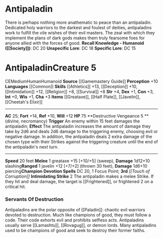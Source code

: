 ﻿---
ac: '25'
alignment: CE
all_resistance: null
burrow_speed: null
charisma: '+3'
climb_speed: null
constitution: '+3'
creature_ability:
- Destructive Vengeance
- Intimidating Strike
creature_family: '[[DATABASE/monsterfamily/Villains|Villains]]'
description: 'There is perhaps nothing more anathematic to peace than an antipaladin.
  Dedicated holy warriors to the darkest and foulest of deities, antipaladins work
  to fulfill the vile wishes of their evil masters. The zeal with which they implement
  the plans of dark gods makes them truly fearsome foes for anyone allied with the
  forces of good.<br/><br/><b><u>Recall Knowledge - Humanoid</u> ( [[DATABASE/skill/Society|Society]]
  )</b>: DC 20<br/><b><u>Unspecific Lore</u></b>: DC 18<br/><b><u>Specific Lore</u></b>:
  DC 15'
dexterity: '+1'
element: null
fly_speed: null
fortitude: '+14'
hp: '75'
id: '961'
immunity: null
intelligence: '+0'
land_speed: '20'
language:
- '[[DATABASE/language/Common|Common]]'
level: '5'
max_speed: '20'
name: Antipaladin
perception: '+10'
rarity: Common
reflex: '+10'
resistance: null
rus_type_level: null
sense: null
size: Medium
skill:
- '[[DATABASE/skill/Athletics|Athletics]] +13'
- '[[DATABASE/skill/Deception|Deception]] +10'
- '[[DATABASE/skill/Intimidation|Intimidation]] +12'
- '[[DATABASE/skill/Religion|Religion]] +8'
- '[[DATABASE/skill/Survival|Survival]] +8'
source: '[[DATABASE/source/Gamemastery Guide|Gamemastery Guide]]'
speed:
- 20 feet
spell:
- '[[DATABASE/spell/Touch of Corruption|Touch of Corruption]]'
strength: '+4'
strength_req: '4'
strongest_save:
- Fortitude
swim_speed: null
trait:
- '[[DATABASE/trait/Human|Human]]'
- '[[DATABASE/trait/Humanoid|Humanoid]]'
type: Creature
vision: null
weakest_save:
- Reflex
weakness: null
will: '+12'
wisdom: '+1'

---
# Antipaladin

There is perhaps nothing more anathematic to peace than an antipaladin. Dedicated holy warriors to the darkest and foulest of deities, antipaladins work to fulfill the vile wishes of their evil masters. The zeal with which they implement the plans of dark gods makes them truly fearsome foes for anyone allied with the forces of good.
**Recall Knowledge - Humanoid ([[Society]])**: DC 20
**Unspecific Lore**: DC 18
**Specific Lore**: DC 15

# Antipaladin<span class="item-type">Creature 5</span>

<span class="trait-alignment item-trait">CE</span><span class="trait-size item-trait">Medium</span><span class="item-trait">Human</span><span class="item-trait">Humanoid</span>
**Source** [[Gamemastery Guide]]
**Perception** +10
**Languages** [[Common]]
**Skills** [[Athletics]] +13, [[Deception]] +10, [[Intimidation]] +12, [[Religion]] +8, [[Survival]] +8
**Str** +4, **Dex** +1, **Con** +3, **Int** +0, **Wis** +1, **Cha** +3
**Items** [[Greataxe]], [[Half Plate]], [[Javelin]], [[Cheetah's Elixir]]

---
**AC** 25; **Fort** +14, **Ref** +10, **Will** +12
**HP** 75
<span class="in-box-ability">**Destructive Vengeance <span class="action-icon">5</span> ** (divine, necromancy) **Trigger** An enemy within 15 feet damages the antipaladin; **Effect** The antipaladin increases the amount of damage they take by 2d6 and deals 2d6 damage to the triggering enemy, choosing evil or negative damage. In addition, the antipaladin deals 2 extra damage of the chosen type with their Strikes against the triggering creature until the end of the antipaladin's next turn.</span>

---
**Speed** 20 feet
<span class="in-box-ability">**Melee** <span class="action-icon">1</span> greataxe +15 [+10/+5] (sweep), **Damage** 1d12+10 slashing</span><span class="in-box-ability">**Ranged** <span class="action-icon">1</span> javelin +12 [+7/+2] (thrown 30 feet), **Damage** 1d6+10 piercing</span>**Champion Devotion Spells** DC 20, 1 Focus Point; **3rd** _[[Touch of Corruption]]_
<span class="in-box-ability">**Intimidating Strike** <span class="action-icon">2</span> The antipaladin makes a melee Strike. If they hit and deal damage, the target is [[Frightened]], or frightened 2 on a critical hit.</span>

###  Servants Of Destruction

Antipaladins are the polar opposite of [[Paladin]]: chaotic evil warriors devoted to destruction. Much like champions of good, they must follow a code. Their code exhorts evil and prohibits selfless acts. Antipaladins usually serve [[Lamashtu]], [[Rovagug]], or demon lords. Many antipaladins used to be champions of good and seek to destroy their former faiths.